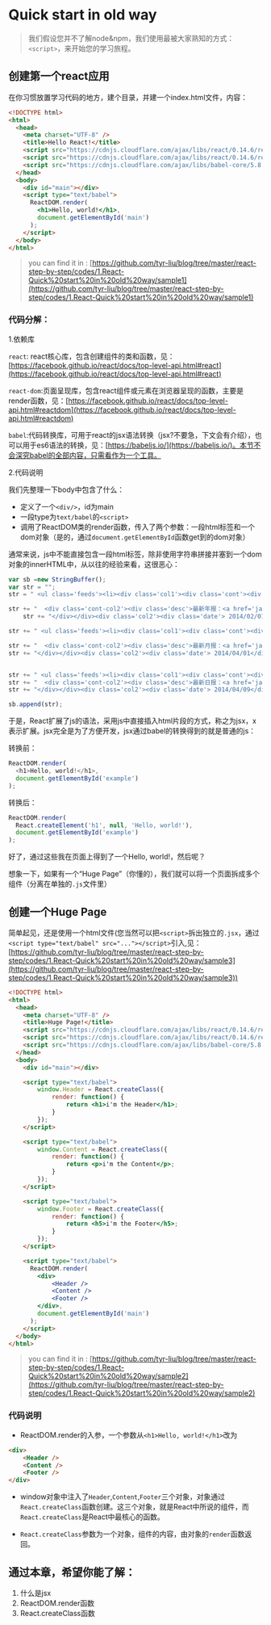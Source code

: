 # Quick start in old way

> 我们假设您并不了解node&npm，我们使用最被大家熟知的方式：`<script>`，来开始您的学习旅程。

## 创建第一个react应用

在你习惯放置学习代码的地方，建个目录，并建一个index.html文件，内容：
``` html
<!DOCTYPE html>
<html>
  <head>
    <meta charset="UTF-8" />
    <title>Hello React!</title>
    <script src="https://cdnjs.cloudflare.com/ajax/libs/react/0.14.6/react.js"></script>
    <script src="https://cdnjs.cloudflare.com/ajax/libs/react/0.14.6/react-dom.js"></script>
    <script src="https://cdnjs.cloudflare.com/ajax/libs/babel-core/5.8.23/browser.min.js"></script>
  </head>
  <body>
    <div id="main"></div>
    <script type="text/babel">
      ReactDOM.render(
        <h1>Hello, world!</h1>,
        document.getElementById('main')
      );
    </script>
  </body>
</html>
```
> you can find it in : [https://github.com/tyr-liu/blog/tree/master/react-step-by-step/codes/1.React-Quick%20start%20in%20old%20way/sample1](https://github.com/tyr-liu/blog/tree/master/react-step-by-step/codes/1.React-Quick%20start%20in%20old%20way/sample1)

### 代码分解：
1.依赖库

`react`: react核心库，包含创建组件的类和函数，见：[https://facebook.github.io/react/docs/top-level-api.html#react](https://facebook.github.io/react/docs/top-level-api.html#react)

`react-dom`:页面呈现库，包含react组件或元素在浏览器呈现的函数，主要是render函数，见：[https://facebook.github.io/react/docs/top-level-api.html#reactdom](https://facebook.github.io/react/docs/top-level-api.html#reactdom)

`babel`:代码转换库，可用于react的jsx语法转换（jsx?不要急，下文会有介绍），也可以用于es6语法的转换，见：[https://babeljs.io/](https://babeljs.io/)。本节不会深究babel的全部内容，只需看作为一个工具。

2.代码说明

我们先整理一下body中包含了什么：

- 定义了一个`<div/>`，id为main
- 一段type为`text/babel`的`<script>`
- 调用了ReactDOM类的render函数，传入了两个参数：一段html标签和一个dom对象（是的，通过`document.getElementById`函数get到的dom对象）

通常来说，js中不能直接包含一段html标签，除非使用字符串拼接并塞到一个dom对象的innerHTML中，从以往的经验来看，这很恶心：
``` javascript
var sb =new StringBuffer();
var str = "";
str = " <ul class='feeds'><li><div class='col1'><div class='cont'><div class='cont-col1'><div class='label label-success'><i class='icon-list-alt'></i></div></div> ";

str += "  <div class='cont-col2'><div class='desc'>最新年报：<a href='javascript:;'>2013年"+structName+"健康状况报告&nbsp;&nbsp;&nbsp;&nbsp;<span class='label label-important label-mini'>查看<i class='icon-share-alt'></i></span></a></div></div>";
    str += "</div></div><div class='col2'><div class='date'> 2014/02/01</div></div></li>";//最新年报

str += " <ul class='feeds'><li><div class='col1'><div class='cont'><div class='cont-col1'><div class='label label-success'><i class='icon-list-alt'></i></div></div> ";

str += "  <div class='cont-col2'><div class='desc'>最新月报：<a href='javascript:;'>2014年3月" + structName + "健康状况报告&nbsp;&nbsp;&nbsp;&nbsp;<span class='label label-important label-mini'>查看<i class='icon-share-alt'></i></span></a></div></div>";
str += "</div></div><div class='col2'><div class='date'> 2014/04/01</div></div></li>";//最新月报


str += " <ul class='feeds'><li><div class='col1'><div class='cont'><div class='cont-col1'><div class='label label-success'><i class='icon-list-alt'></i></div></div> ";
str += "  <div class='cont-col2'><div class='desc'>最新日报：<a href='javascript:;'>2014年4月08日" + structName + "健康状况报告&nbsp;&nbsp;&nbsp;&nbsp;<span class='label label-important label-mini'>查看<i class='icon-share-alt'></i></span></a></div></div>";
str += "</div></div><div class='col2'><div class='date'> 2014/04/09</div></div></li></ul>";//最新日报

sb.append(str);
```

于是，React扩展了js的语法，采用js中直接插入html片段的方式，称之为jsx，x表示扩展。jsx完全是为了方便开发，jsx通过babel的转换得到的就是普通的js：

转换前：
``` javascript
ReactDOM.render(
  <h1>Hello, world!</h1>,
  document.getElementById('example')
);
```

转换后：
``` javascript
ReactDOM.render(
  React.createElement('h1', null, 'Hello, world!'),
  document.getElementById('example')
);
```

好了，通过这些我在页面上得到了一个Hello, world!，然后呢？

想象一下，如果有一个“Huge Page”（你懂的），我们就可以将一个页面拆成多个组件（分离在单独的`.js`文件里）

## 创建一个Huge Page

简单起见，还是使用一个html文件(您当然可以把`<script>`拆出独立的`.jsx`，通过`<script type="text/babel" src="..."></script>`引入,见：[https://github.com/tyr-liu/blog/tree/master/react-step-by-step/codes/1.React-Quick%20start%20in%20old%20way/sample3](https://github.com/tyr-liu/blog/tree/master/react-step-by-step/codes/1.React-Quick%20start%20in%20old%20way/sample3))

``` html
<!DOCTYPE html>
<html>
  <head>
    <meta charset="UTF-8" />
    <title>Huge Page!</title>
    <script src="https://cdnjs.cloudflare.com/ajax/libs/react/0.14.6/react.js"></script>
    <script src="https://cdnjs.cloudflare.com/ajax/libs/react/0.14.6/react-dom.js"></script>
    <script src="https://cdnjs.cloudflare.com/ajax/libs/babel-core/5.8.23/browser.min.js"></script>
  </head>
  <body>
    <div id="main"></div>

	<script type="text/babel">
		window.Header = React.createClass({
			render: function() {
				return <h1>i'm the Header</h1>;
			}
		});
	</script>

	<script type="text/babel">
		window.Content = React.createClass({
			render: function() {
				return <p>i'm the Content</p>;
			}
		});
	</script>

	<script type="text/babel">
		window.Footer = React.createClass({
			render: function() {
				return <h5>i'm the Footer</h5>;
			}
		});
	</script>

    <script type="text/babel">
      ReactDOM.render(
        <div>
			<Header />
			<Content />
			<Footer />
		</div>,
        document.getElementById('main')
      );
    </script>
  </body>
</html>
```
> you can find it in : [https://github.com/tyr-liu/blog/tree/master/react-step-by-step/codes/1.React-Quick%20start%20in%20old%20way/sample2](https://github.com/tyr-liu/blog/tree/master/react-step-by-step/codes/1.React-Quick%20start%20in%20old%20way/sample2)

### 代码说明
-	ReactDOM.render的入参，一个参数从`<h1>Hello, world!</h1>`改为
``` html
<div>
	<Header />
	<Content />
	<Footer />
</div>
```
- window对象中注入了`Header`,`Content`,`Footer`三个对象，对象通过`React.createClass`函数创建。这三个对象，就是React中所说的组件，而`React.createClass`是React中最核心的函数。

- `React.createClass`参数为一个对象，组件的内容，由对象的`render`函数返回。  


## 通过本章，希望你能了解：

1.	什么是jsx
2.	ReactDOM.render函数
3.	React.createClass函数
